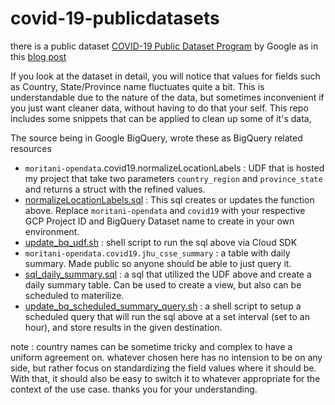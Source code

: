 # covid-19-publicdatasets

there is a public dataset [COVID-19 Public Dataset Program](https://console.cloud.google.com/marketplace/details/bigquery-public-datasets/covid19-public-data-program) by Google as in this [blog post](https://cloud.google.com/blog/products/data-analytics/free-public-datasets-for-covid19)

If you look at the dataset in detail, you will notice that values for fields such as Country, State/Province name fluctuates quite a bit. This is understandable due to the nature of the data, but sometimes inconvenient if you just want cleaner data, without having to do that your self.
This repo includes some snippets that can be applied to clean up some of it's data, 

The source being in Google BigQuery, wrote these as BigQuery related resources
* `moritani-opendata`.covid19.normalizeLocationLabels : UDF that is hosted my project that take two parameters `country_region` and `province_state` and returns a struct with the refined values.
* [normalizeLocationLabels.sql](normalizeLocationLabels.sql) : This sql creates or updates the function above. Replace `moritani-opendata` and `covid19` with your respective GCP Project ID and BigQuery Dataset name to create in your own environment. 
* [update_bq_udf.sh](update_bq_udf.sh) : shell script to run the sql above via Cloud SDK 
* `moritani-opendata.covid19.jhu_csse_summary` : a table with daily summary. Made public so anyone should be able to just query it.
* [sql_daily_summary.sql](sql_daily_summary.sql) : a sql that utilized the UDF above and create a daily summary table. Can be used to create a view, but also can be scheduled to materilize. 
* [update_bq_scheduled_summary_query.sh](update_bq_scheduled_summary_query.sh) : a shell script to setup a scheduled query that will run the sql above at a set interval (set to an hour), and store results in the given destination. 

note : country names can be sometime tricky and complex to have a uniform agreement on. whatever chosen here has no intension to be on any side, but rather focus on standardizing the field values where it should be. With that, it should also be easy to switch it to whatever appropriate for the context of the use case. thanks you for your understanding. 

